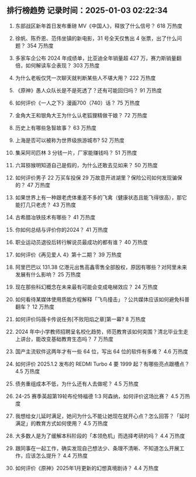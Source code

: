 
## 排行榜趋势 记录时间：2025-01-03 02:22:34
  
  1. 东部战区新年首日发布重磅 MV《中国人》，释放了什么信号？ 618 万热度
    
  2. 徐帆、陈乔恩、范伟坐镇的新电影，31 号全天仅售出 4 张票，出了什么问题？ 354 万热度
    
  3. 多家车企公布 2024 年成绩单，比亚迪全年销量超 427 万，赛力斯销量翻倍，如何解读车企表现？ 303 万热度
    
  4. 为什么老板仅凭一次聊天就判断某些人不堪大用？ 222 万热度
    
  5. 《原神》愚人众队长是不是死透了？还有可能回归吗？ 91 万热度
    
  6. 如何评价《一人之下》漫画700（740）话？ 75 万热度
    
  7. 金角大王和银角大王为什么认老狐狸精做干娘？ 72 万热度
    
  8. 历史上有哪些急智故事？ 63 万热度
    
  9. 上海是否可以被称为世界级旅游城市? 52 万热度
    
  10. 集采阿司匹林 3 分钱一片，厂家能赚钱吗？ 51 万热度
    
  11. 六耳猕猴明知道自己是假的，为什么还敢去见如来？ 50 万热度
    
  12. 如何评价男子 22 万买车投保 29 万故意开进湖里？保险公司如何发现骗保的？ 47 万热度
    
  13. 如果世界上有一种跟老虎体重差不多的飞禽（健康状态且能飞得很高），那它能打几只老虎？ 43 万热度
    
  14. 古希腊冶铁技术有哪些？ 41 万热度
    
  15. 你如何总结与评价你的2024？ 41 万热度
    
  16. 职业运动员退役后转行解说员最成功的都有谁？ 40 万热度
    
  17. 如何评价《再见爱人 4》第十二期？ 39 万热度
    
  18. 阿里巴巴以 131.38 亿港元出售高鑫零售全部股权，原因有哪些？对阿里未来发展有什么影响？ 25 万热度
    
  19. 现在那些科幻概念在未来最有可能会变成电梯效应？ 24 万热度
    
  20. 如何看待某媒体使用质能方程解释「飞鸟撞击」？公共媒体应该如何避免科普翻车？ 12 万热度
    
  21. 如何评价玛薇卡传说任务[不败阳焰之章]第一幕? 8 万热度
    
  22. 2024 年中小学教师招聘呈名校化趋势，师范教育该如何突围？清北毕业生走上讲台，能改变基础教育生态吗？ 7 万热度
    
  23. 国产主流软件这两年才有一些 64 位，写出 64 位的软件有多难？ 4.6 万热度
    
  24. 如何评价 2025.1.2 发布的 REDMI Turbo 4 要 1999 起？有哪些亮点跟槽点？ 4.5 万热度
    
  25. 债务重组成本不低，为什么还有人去做呢？ 4.5 万热度
    
  26. 24-25 赛季英超第19轮布伦特福德 1:3 阿森纳，如何评价这场比赛？ 4.5 万热度
    
  27. 我想给女儿延时满足，她问为什么不能让她现在就开心点？怎么回答？「延时满足」的教育方式如何使用？ 4.5 万热度
    
  28. 大多数人是为了缓解本科阶段的「本领危机」而选择考研的吗？ 4.4 万热度
    
  29. 跟同事在一起工作，确实发现自己想法少、条理不清晰、不知道怎么开展工作，应该怎么提升？ 4.4 万热度
    
  30. 如何评价《原神》2025年1月更新的幻想真境剧诗？ 4.4 万热度
    